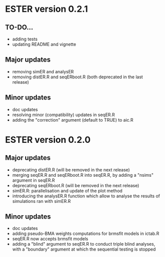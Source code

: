 # ESTER version 0.2.1

## TO-DO...

* adding tests
* updating README and vignette

## Major updates

* removing simER and analysER
* removing distER.R and seqERboot.R (both deprecated in the last release)

## Minor updates

* doc updates
* resolving minor (compatibility) updates in seqER.R
* adding the "correction" argument (default to TRUE) to aic.R

# ESTER version 0.2.0

## Major updates

* deprecating distER.R (will be removed in the next release)
* merging seqER.R and seqERboot.R into seqER.R, by adding a "nsims" argument in seqER.R
* deprecating seqERboot.R (will be removed in the next release)
* simER.R: parallelisation and update of the plot method
* introducing the analysER.R function which allow to analyse the results of simulations ran with simER.R

## Minor updates

* doc updates
* adding pseudo-BMA weights computations for brmsfit models in ictab.R
* seqER.R now accepts brmsfit models
* adding a "blind" argument to seqER.R to conduct triple blind analyses, with a "boundary" argument at which the sequential testing is stopped
